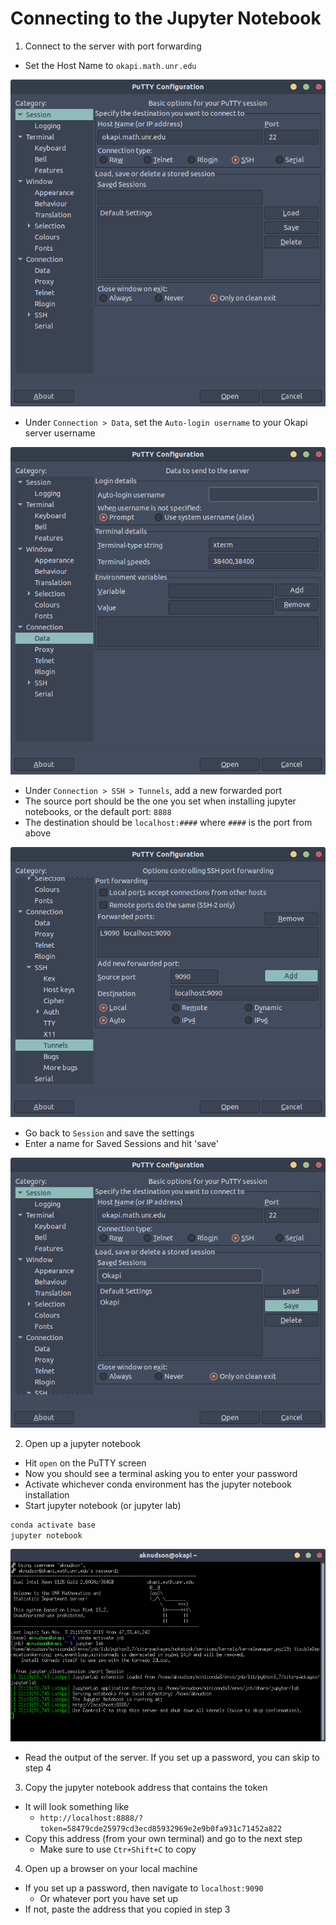 # Connecting to the Jupyter Notebook

1. Connect to the server with port forwarding
  - Set the Host Name to `okapi.math.unr.edu`
  
![Setting the remote server name](../assets/putty_setup1.png)

  - Under `Connection > Data`, set the `Auto-login username` to your Okapi server username

![Setting the default login username](../assets/putty_setup2.png)

  - Under `Connection > SSH > Tunnels`, add a new forwarded port
  - The source port should be the one you set when installing jupyter notebooks, or the default port: `8888`
  - The destination should be `localhost:####` where `####` is the port from above
  
![Setting up tunneling](../assets/putty_setup3.png)

  - Go back to `Session` and save the settings
  - Enter a name for Saved Sessions and hit 'save'

![Setting up tunneling](../assets/putty_setup4.png)

2. Open up a jupyter notebook
  - Hit `open` on the PuTTY screen
  - Now you should see a terminal asking you to enter your password
  - Activate whichever conda environment has the jupyter notebook installation
  - Start jupyter notebook (or jupyter lab)

```bash
conda activate base
jupyter notebook
```

![Connecting to jupyter](../assets/putty_setup5.png)
  
  - Read the output of the server. If you set up a password, you can skip to step 4

3. Copy the jupyter notebook address that contains the token
  - It will look something like 
    - `http://localhost:8888/?token=58479cde25979cd3ecd85932969e2e9b0fa931c71452a822`
  - Copy this address (from your own terminal) and go to the next step
    - Make sure to use `Ctr+Shift+C` to copy
  
4. Open up a browser on your local machine
  - If you set up a password, then navigate to `localhost:9090`
    - Or whatever port you have set up
  - If not, paste the address that you copied in step 3